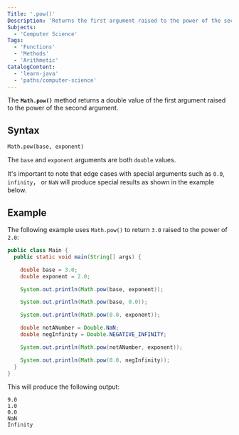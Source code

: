```yaml
---
Title: '.pow()'
Description: 'Returns the first argument raised to the power of the second argument.'
Subjects:
  - 'Computer Science'
Tags:
  - 'Functions'
  - 'Methods'
  - 'Arithmetic'
CatalogContent:
  - 'learn-java'
  - 'paths/computer-science'
---
```


The **`Math.pow()`** method returns a double value of the first argument raised to the power of the second argument.

## Syntax

```pseudo
Math.pow(base, exponent)
```

The `base` and `exponent` arguments are both `double` values.

It's important to note that edge cases with special arguments such as `0.0`, `infinity`， or `NaN` will produce special results as shown in the example below.

## Example

The following example uses `Math.pow()` to return `3.0` raised to the power of `2.0`:

```java
public class Main {
  public static void main(String[] args) {

    double base = 3.0;
    double exponent = 2.0;

    System.out.println(Math.pow(base, exponent));

    System.out.println(Math.pow(base, 0.0));

    System.out.println(Math.pow(0.0, exponent));

    double notANumber = Double.NaN;
    double negInfinity = Double.NEGATIVE_INFINITY;

    System.out.println(Math.pow(notANumber, exponent));

    System.out.println(Math.pow(0.0, negInfinity));
  }
}
```

This will produce the following output:

```shell
9.0
1.0
0.0
NaN
Infinity
```
